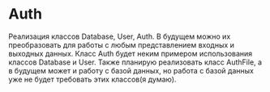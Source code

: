 # Auth
Реализация классов Database, User, Auth. В будущем можно их преобразовать для работы с любым представлением входных и выходных данных. 
Класс Auth будет неким примером использования классов Database и User. Также планирую реализовать класс AuthFile, а в будущем может и работу с базой данных, но работа с базой данных уже не будет требовать этих классов(я думаю).

